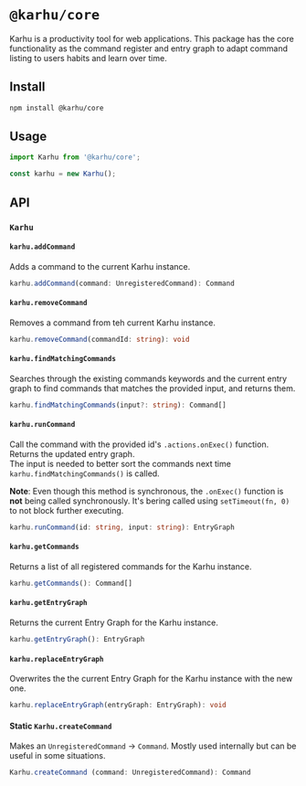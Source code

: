 # `@karhu/core`

Karhu is a productivity tool for web applications. This package has the core functionality
as the command register and entry graph to adapt command listing to users habits and learn over time.

## Install

```bash
npm install @karhu/core
```

## Usage

```js
import Karhu from '@karhu/core';

const karhu = new Karhu();
```

## API

### `Karhu`

#### `karhu.addCommand`

Adds a command to the current Karhu instance.

```ts
karhu.addCommand(command: UnregisteredCommand): Command
```

#### `karhu.removeCommand`

Removes a command from teh current Karhu instance.

```ts
karhu.removeCommand(commandId: string): void
```

#### `karhu.findMatchingCommands`

Searches through the existing commands keywords and the current entry graph to
find commands that matches the provided input, and returns them.

```ts
karhu.findMatchingCommands(input?: string): Command[]
```

#### `karhu.runCommand`

Call the command with the provided id's `.actions.onExec()` function.  
Returns the updated entry graph.  
The input is needed to better sort the commands next time `karhu.findMatchingCommands()` is called.

**Note**: Even though this method is synchronous, the `.onExec()`
function is **not** being called synchronously. It's bering called using `setTimeout(fn, 0)` to not block further executing.

```ts
karhu.runCommand(id: string, input: string): EntryGraph
```

#### `karhu.getCommands`

Returns a list of all registered commands for the Karhu instance.

```ts
karhu.getCommands(): Command[]
```

#### `karhu.getEntryGraph`

Returns the current Entry Graph for the Karhu instance.

```ts
karhu.getEntryGraph(): EntryGraph
```

#### `karhu.replaceEntryGraph`

Overwrites the the current Entry Graph for the Karhu instance with the new one.

```ts
karhu.replaceEntryGraph(entryGraph: EntryGraph): void
```

#### Static `Karhu.createCommand`

Makes an `UnregisteredCommand` -> `Command`. Mostly used internally but can be useful in
some situations.

```ts
Karhu.createCommand (command: UnregisteredCommand): Command
```
